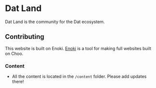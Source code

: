 # Dat Land

Dat Land is the community for the Dat ecosystem.

## Contributing 

This website is built on Enoki. [Enoki](https://github.com/jondashkyle/enoki) is a tool for making full websites built on Choo.

### Content

* All the content is located in the `/content` folder. Please add updates there!


